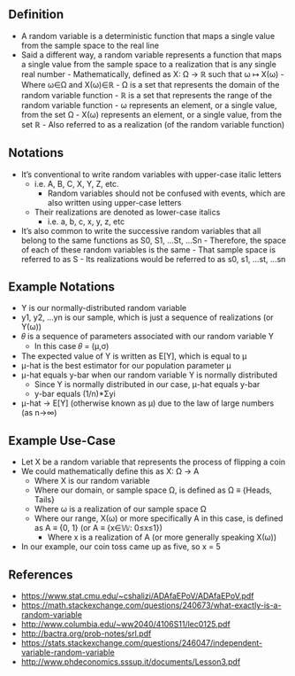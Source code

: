 ## Definition
- A random variable is a deterministic function that maps a single value from the sample space to the real line
- Said a different way, a random variable represents a function that maps a single value from the sample space to a realization that is any single real number
        - Mathematically, defined as X: Ω → ℝ such that ω ↦ X(ω)
                - Where ω∈Ω and X(ω)∈ℝ
                - Ω is a set that represents the domain of the random variable function
                - ℝ is a set that represents the range of the random variable function
                - ω represents an element, or a single value, from the set Ω
                - X(ω) represents an element, or a single value, from the set ℝ
                        - Also referred to as a realization (of the random variable function)

## Notations
- It’s conventional to write random variables with upper-case italic letters
	- i.e. A, B, C, X, Y, Z, etc.
		- Random variables should not be confused with events, which are also written using upper-case letters
	- Their realizations are denoted as lower-case italics
		- i.e. a, b, c, x, y, z, etc
- It’s also common to write the successive random variables that all belong to the same functions as S0, S1, ...St, ...Sn
        - Therefore, the space of each of these random variables is the same
                - That sample space is referred to as S
                - Its realizations would be referred to as s0, s1, ...st, ...sn

## Example Notations
- Y is our normally-distributed random variable
- y1, y2, ...yn is our sample, which is just a sequence of realizations (or Y(ω))
- 𝜃 is a sequence of parameters associated with our random variable Y
	- In this case 𝜃 = (μ,σ)
- The expected value of Y is written as E[Y], which is equal to μ
- μ-hat is the best estimator for our population parameter μ
- μ-hat equals y-bar when our random variable Y is normally distributed
	- Since Y is normally distributed in our case, μ-hat equals y-bar
	- y-bar equals (1/n)*Σyi
- μ-hat → E[Y] (otherwise known as µ) due to the law of large numbers (as n→∞)

## Example Use-Case
- Let X be a random variable that represents the process of flipping a coin
- We could mathematically define this as X: Ω → A
	- Where X is our random variable
	- Where our domain, or sample space Ω, is defined as Ω ≡ {Heads, Tails}
	- Where ω is a realization of our sample space Ω
	- Where our range, X(ω) or more specifically A in this case, is defined as A ≡ {0, 1} (or A ≡ {x∈𝕎: 0≤x≤1})
		- Where x is a realization of A (or more generally speaking X(ω))
- In our example, our coin toss came up as five, so x = 5

## References
- https://www.stat.cmu.edu/~cshalizi/ADAfaEPoV/ADAfaEPoV.pdf
- https://math.stackexchange.com/questions/240673/what-exactly-is-a-random-variable
- http://www.columbia.edu/~ww2040/4106S11/lec0125.pdf
- http://bactra.org/prob-notes/srl.pdf
- https://stats.stackexchange.com/questions/246047/independent-variable-random-variable
- http://www.phdeconomics.sssup.it/documents/Lesson3.pdf
